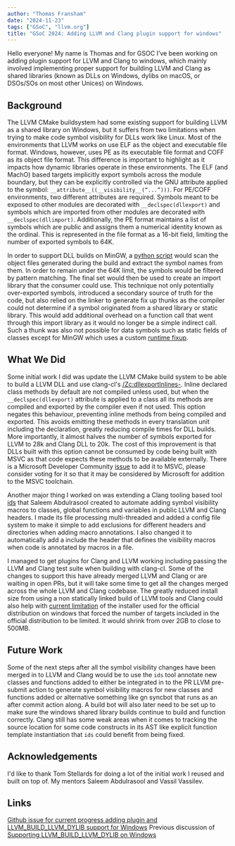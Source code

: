 ```yaml
---
author: "Thomas Fransham"
date: "2024-11-23"
tags: ["GSoC", "llvm.org"]
title: "GSoC 2024: Adding LLVM and Clang plugin support for windows"
---
```


Hello everyone! My name is Thomas and for GSOC I’ve been working on adding plugin support for LLVM and Clang to windows, which mainly involved implementing proper support for building LLVM and Clang as shared libraries (known as DLLs on Windows, dylibs on macOS, or DSOs/SOs on most other Unices)  on Windows.

## Background
The LLVM CMake buildsystem had some existing support for building LLVM as a shared library on Windows, but it suffers from two limitations when trying to make code symbol visibility for DLLs work like Linux.
Most of the environments that LLVM works on use ELF as the object and executable file format. Windows, however, uses PE as its executable file format and COFF as its object file format. This difference is important to highlight as it impacts how dynamic libraries operate in these environments. The ELF (and MachO) based targets implicitly export symbols across the module boundary, but they can be explicitly controlled via the GNU attribute applied to the symbol: `__attribute__((__visibility__(“...”)))`. For PE/COFF environments, two different attributes are required. Symbols meant to be exposed to other modules are decorated with `__declspec(dllexport)` and symbols which are imported from other modules are decorated with `__declspec(dllimport)`. Additionally, the PE format maintains a list of symbols which are public and assigns them a numerical identity known as the ordinal. This is represented in the file format as a 16-bit field, limiting the number of exported symbols to 64K.

In order to support DLL builds on MinGW, a [python script](https://github.com/llvm/llvm-project/blob/main/llvm/utils/extract_symbols.py) would scan the object files generated during the build and extract the symbol names from them. In order to remain under the 64K limit, the symbols would be filtered by pattern matching. The final set would then be used to create an import library that the consumer could use. This technique not only potentially over-exported symbols, introduced a secondary source of truth for the code, but also relied on the linker to generate fix up thunks as the compiler could not determine if a symbol originated from a shared library or static library. This would add additional overhead on a function call that went through this import library as it would no longer be a simple indirect call. Such a thunk was also not possible for data symbols such as static fields of classes except for MinGW which uses a custom [runtime fixup](https://lists.llvm.org/pipermail/llvm-dev/2021-June/150866.html).

## What We Did
Some initial work I did was update the LLVM CMake build system to be able to build a LLVM DLL and use clang-cl's [/Zc:dllexportInlines-](https://blog.llvm.org/2018/11/30-faster-windows-builds-with-clang-cl_14.html). Inline declared class methods by default are not compiled unless used, but when the `__declspec(dllexport)` attribute is applied to a class all its methods are compiled and exported by the compiler even if not used. This option negates this behaviour, preventing inline methods from being compiled and exported. This avoids emitting these methods in every translation unit including the declaration, greatly reducing compile times for DLL builds. More importantly, it almost halves the number of symbols exported for LLVM to 28k and Clang DLL to 20k. The cost of this improvement is that DLLs built with this option cannot be consumed by code being built with MSVC as that code expects these methods to be available externally. There is a Microsoft Developer Community [issue](https://developercommunity.visualstudio.com/t/implement-zcdllexportinlines-aka-fvisibility-inlin/374754) to add it to MSVC, please consider voting for it so that it may be considered by Microsoft for addition to the MSVC toolchain.

Another major thing I worked on was extending a Clang tooling based tool [ids](https://github.com/compnerd/ids) that Saleem Abdulrasool created to automate adding symbol visibility macros to classes, global functions and variables in public LLVM and Clang headers. I made its file processing multi-threaded and added a config file system to make it simple to add exclusions for different headers and directories when adding macro annotations. I also changed it to automatically add a include the header that defines the visibility macros when code is annotated by macros in a file.

I managed to get plugins for Clang and LLVM working including passing the LLVM and Clang test suite when building with clang-cl. Some of the changes to support this have already merged LLVM and Clang or are waiting in open PRs, but it will take some time to get all the changes merged across the whole LLVM and Clang codebase.
The greatly reduced install size from using a non statically linked build of LLVM tools and Clang could also help with [current limitation](https://github.com/llvm/llvm-project/issues/101994) of the installer used for the official distribution on windows that forced the number of targets included in the official distribution to be limited. It would shrink from over 2GB to close to 500MB.

## Future Work
Some of the next steps after all the symbol visibility changes have been merged in to LLVM and Clang would be to use the `ids` tool annotate new classes and functions added to either be integrated in to the PR LLVM pre-submit action to generate symbol visibility macros for new classes and functions added or alternative something like gn syncbot that runs as an after commit action along.
A build bot will also later need to be set up to make sure the windows shared library builds continue to build and function correctly.
Clang still has some weak areas when it comes to tracking the source location for some code constructs in its AST like explicit function template instantiation that `ids` could benefit from being fixed.

## Acknowledgements
I'd like to thank Tom Stellards for doing a lot of the initial work I reused and built on top of. My mentors Saleem Abdulrasool and Vassil Vassilev.
## Links
[Github issue for current progress adding plugin and LLVM_BUILD_LLVM_DYLIB support for Windows](https://github.com/llvm/llvm-project/issues/109483)
Previous discussion of [Supporting LLVM_BUILD_LLVM_DYLIB on Windows](https://discourse.llvm.org/t/supporting-llvm-build-llvm-dylib-on-windows/58891) 



